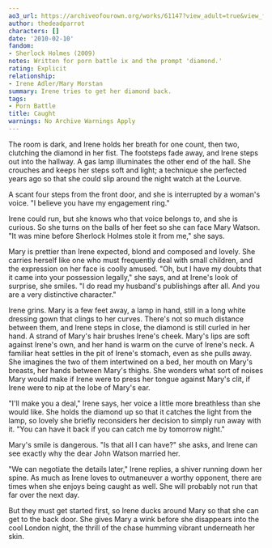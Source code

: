 ```yaml
---
ao3_url: https://archiveofourown.org/works/61147?view_adult=true&view_full_work=true
author: thedeadparrot
characters: []
date: '2010-02-10'
fandom:
- Sherlock Holmes (2009)
notes: Written for porn battle ix and the prompt 'diamond.'
rating: Explicit
relationship:
- Irene Adler/Mary Morstan
summary: Irene tries to get her diamond back.
tags:
- Porn Battle
title: Caught
warnings: No Archive Warnings Apply
---
```


The room is dark, and Irene holds her breath for one count, then two, clutching the diamond in her fist. The footsteps fade away, and Irene steps out into the hallway. A gas lamp illuminates the other end of the hall. She crouches and keeps her steps soft and light; a technique she perfected years ago so that she could slip around the night watch at the Lourve.

A scant four steps from the front door, and she is interrupted by a woman's voice. "I believe you have my engagement ring."

Irene could run, but she knows who that voice belongs to, and she is curious. So she turns on the balls of her feet so she can face Mary Watson. "It was mine before Sherlock Holmes stole it from me," she says.

Mary is prettier than Irene expected, blond and composed and lovely. She carries herself like one who must frequently deal with small children, and the expression on her face is coolly amused. "Oh, but I have my doubts that it came into your possession legally," she says, and at Irene's look of surprise, she smiles. "I do read my husband's publishings after all. And you are a very distinctive character."

Irene grins. Mary is a few feet away, a lamp in hand, still in a long white dressing gown that clings to her curves. There's not so much distance between them, and Irene steps in close, the diamond is still curled in her hand. A strand of Mary's hair brushes Irene's cheek. Mary's lips are soft against Irene's own, and her hand is warm on the curve of Irene's neck. A familiar heat settles in the pit of Irene's stomach, even as she pulls away. She imagines the two of them intertwined on a bed, her mouth on Mary's breasts, her hands between Mary's thighs. She wonders what sort of noises Mary would make if Irene were to press her tongue against Mary's clit, if Irene were to nip at the lobe of Mary's ear.

"I'll make you a deal," Irene says, her voice a little more breathless than she would like. She holds the diamond up so that it catches the light from the lamp, so lovely she briefly reconsiders her decision to simply run away with it. "You can have it back if you can catch me by tomorrow night."

Mary's smile is dangerous. "Is that all I can have?" she asks, and Irene can see exactly why the dear John Watson married her.

"We can negotiate the details later," Irene replies, a shiver running down her spine. As much as Irene loves to outmaneuver a worthy opponent, there are times when she enjoys being caught as well. She will probably not run that far over the next day.

But they must get started first, so Irene ducks around Mary so that she can get to the back door. She gives Mary a wink before she disappears into the cool London night, the thrill of the chase humming vibrant underneath her skin.